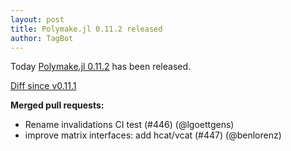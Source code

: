 ```yaml
---
layout: post
title: Polymake.jl 0.11.2 released
author: TagBot
---
```


Today [Polymake.jl 0.11.2](https://github.com/oscar-system/Polymake.jl/releases/tag/v0.11.2) has
been released.

[Diff since v0.11.1](https://github.com/oscar-system/Polymake.jl/compare/v0.11.1...v0.11.2)



**Merged pull requests:**
- Rename invalidations CI test (#446) (@lgoettgens)
- improve matrix interfaces: add hcat/vcat (#447) (@benlorenz)
